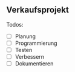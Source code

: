 ## Verkaufsprojekt

Todos:
- [ ] Planung
- [ ] Programmierung
- [ ] Testen
- [ ] Verbessern
- [ ] Dokumentieren
